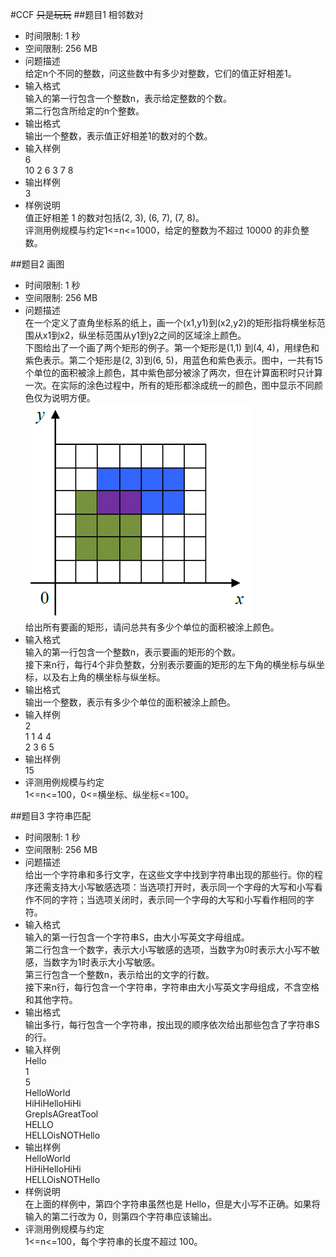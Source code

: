 #CCF
<del>只是玩玩</del>
##题目1 相邻数对
- 时间限制: 1 秒
- 空间限制: 256 MB
- 问题描述
</br>给定n个不同的整数，问这些数中有多少对整数，它们的值正好相差1。
- 输入格式
</br>输入的第一行包含一个整数n，表示给定整数的个数。
</br>第二行包含所给定的n个整数。
- 输出格式
</br>输出一个整数，表示值正好相差1的数对的个数。
- 输入样例
</br>6
</br>10 2 6 3 7 8
- 输出样例
</br>3
- 样例说明
</br>值正好相差 1 的数对包括(2, 3), (6, 7), (7, 8)。
</br>评测用例规模与约定1<=n<=1000，给定的整数为不超过 10000 的非负整数。

##题目2 画图
- 时间限制: 1 秒
- 空间限制: 256 MB
- 问题描述
</br>在一个定义了直角坐标系的纸上，画一个(x1,y1)到(x2,y2)的矩形指将横坐标范围从x1到x2，纵坐标范围从y1到y2之间的区域涂上颜色。
</br>下图给出了一个画了两个矩形的例子。第一个矩形是(1,1) 到(4, 4)，用绿色和紫色表示。第二个矩形是(2, 3)到(6, 5)，用蓝色和紫色表示。图中，一共有15个单位的面积被涂上颜色，其中紫色部分被涂了两次，但在计算面积时只计算一次。在实际的涂色过程中，所有的矩形都涂成统一的颜色，图中显示不同颜色仅为说明方便。
![draw](/draw/draw.png)
</br>给出所有要画的矩形，请问总共有多少个单位的面积被涂上颜色。
- 输入格式
</br>输入的第一行包含一个整数n，表示要画的矩形的个数。
</br>接下来n行，每行4个非负整数，分别表示要画的矩形的左下角的横坐标与纵坐标，以及右上角的横坐标与纵坐标。
- 输出格式
</br>输出一个整数，表示有多少个单位的面积被涂上颜色。
- 输入样例
</br>2
</br>1 1 4 4
</br>2 3 6 5
- 输出样例
</br>15
- 评测用例规模与约定
</br>1<=n<=100，0<=横坐标、纵坐标<=100。

##题目3 字符串匹配
- 时间限制: 1 秒
- 空间限制: 256 MB
- 问题描述
</br>给出一个字符串和多行文字，在这些文字中找到字符串出现的那些行。你的程序还需支持大小写敏感选项：当选项打开时，表示同一个字母的大写和小写看作不同的字符；当选项关闭时，表示同一个字母的大写和小写看作相同的字符。
- 输入格式
</br>输入的第一行包含一个字符串S，由大小写英文字母组成。
</br>第二行包含一个数字，表示大小写敏感的选项，当数字为0时表示大小写不敏感，当数字为1时表示大小写敏感。
</br>第三行包含一个整数n，表示给出的文字的行数。
</br>接下来n行，每行包含一个字符串，字符串由大小写英文字母组成，不含空格和其他字符。
- 输出格式
</br>输出多行，每行包含一个字符串，按出现的顺序依次给出那些包含了字符串S的行。
- 输入样例
</br>Hello
</br>1
</br>5
</br>HelloWorld
</br>HiHiHelloHiHi
</br>GrepIsAGreatTool
</br>HELLO
</br>HELLOisNOTHello
- 输出样例
</br>HelloWorld
</br>HiHiHelloHiHi
</br>HELLOisNOTHello
- 样例说明
</br>在上面的样例中，第四个字符串虽然也是 Hello，但是大小写不正确。如果将输入的第二行改为 0，则第四个字符串应该输出。
- 评测用例规模与约定
</br>1<=n<=100，每个字符串的长度不超过 100。

